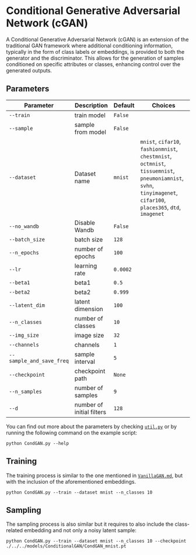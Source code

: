 # Conditional Generative Adversarial Network (cGAN)

A Conditional Generative Adversarial Network (cGAN) is an extension of the traditional GAN framework where additional conditioning information, typically in the form of class labels or embeddings, is provided to both the generator and the discriminator. This allows for the generation of samples conditioned on specific attributes or classes, enhancing control over the generated outputs.

## Parameters

| Parameter         | Description                        | Default | Choices                                                      |
|-------------------|------------------------------------|---------|--------------------------------------------------------------|
| `--train`         | train model                        | `False` |                                                              |
| `--sample`        | sample from model                  | `False` |                                                              |
| `--dataset`               | Dataset name                                       | `mnist`  | `mnist`, `cifar10`, `fashionmnist`, `chestmnist`, `octmnist`, `tissuemnist`, `pneumoniamnist`, `svhn`, `tinyimagenet`, `cifar100`, `places365`, `dtd`, `imagenet`            |
| `--no_wandb`              | Disable Wandb                                      | `False`  |                                                                                                                                                                              |
| `--batch_size`    | batch size                         | `128`   |                                                              |
| `--n_epochs`      | number of epochs                   | `100`   |                                                              |
| `--lr`            | learning rate                      | `0.0002`|                                                              |
| `--beta1`         | beta1                              | `0.5`   |                                                              |
| `--beta2`         | beta2                              | `0.999` |                                                              |
| `--latent_dim`    | latent dimension                   | `100`   |                                                              |
| `--n_classes`     | number of classes                  | `10`    |                                                              |
| `--img_size`      | image size                         | `32`    |                                                              |
| `--channels`      | channels                           | `1`     |                                                              |
| `--sample_and_save_freq` | sample interval                  | `5`     |                                                              |
| `--checkpoint`    | checkpoint path                    | `None`  |                                                              |
| `--n_samples`     | number of samples                  | `9`     |                                                              |
| `--d`             | number of initial filters          | `128`   |                                                              |

You can find out more about the parameters by checking [`util.py`](./../src/generativezoo/utils/util.py) or by running the following command on the example script:

    python CondGAN.py --help

## Training

The training process is similar to the one mentioned in [`VanillaGAN.md`](VanillaGAN.md), but with the inclusion of the aforementioned embeddings.

    python CondGAN.py --train --dataset mnist --n_classes 10

## Sampling

The sampling process is also similar but it requires to also include the class-related embedding and not only a noisy latent sample:

    python CondGAN.py --train --dataset mnist --n_classes 10 --checkpoint ./../../models/ConditionalGAN/CondGAN_mnist.pt